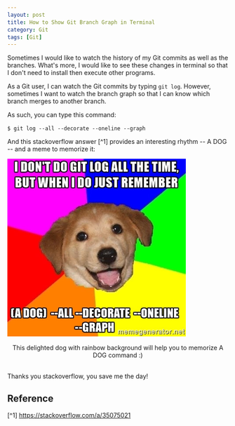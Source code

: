 ```yaml
---
layout: post
title: How to Show Git Branch Graph in Terminal
category: Git
tags: [Git]
---
```


Sometimes I would like to watch the history of my Git commits
as well as the branches. What's more, I would like to see
these changes in terminal so that I don't need to install
then execute other programs.

As a Git user, I can watch the Git commits by typing
`git log`. However, sometimes I want to watch the branch
graph so that I can know which branch merges to another
branch.

As such, you can type this command:
```
$ git log --all --decorate --oneline --graph
```

And this stackoverflow answer [^1] provides an interesting
rhythm -- A DOG -- and a meme to memorize it:

![git a dog meme](/assets/images/2021/08/14/adog_meme.jpeg)
<center>This delighted dog with rainbow background will help you to memorize A DOG command :)</center><br/>

Thanks you stackoverflow, you save me the day!

## Reference
[^1] https://stackoverflow.com/a/35075021
